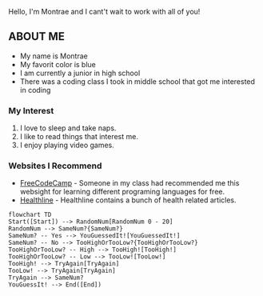 Hello, I'm Montrae and I cant't wait to work with all of you!

## **ABOUT ME**

* My name is Montrae  
* My favorit color is blue  
* I am currently a junior in high school  
* There was a coding class I took in middle school that got me interested in coding  

### **My Interest**

1. I love to sleep and take naps.  
2. I like to read things that interest me.  
3. I enjoy playing video games.
     
### **Websites I Recommend**

- [FreeCodeCamp](https://www.freecodecamp.org/) - Someone in my class had recommended me this websight for learning different programing languages for free.  
- [Healthline](https://www.healthline.com/m) - Healthline contains a bunch of health related articles.  


```mermaid
flowchart TD
Start([Start]) --> RandomNum[RandomNum 0 - 20]
RandomNum --> SameNum?{SameNum?}
SameNum? -- Yes --> YouGuessedIt![YouGuessedIt!]
SameNum? -- No --> TooHighOrTooLow?{TooHighOrTooLow?}
TooHighOrTooLow? -- High --> TooHigh![TooHigh!]
TooHighOrTooLow? -- Low --> TooLow![TooLow!]
TooHigh! --> TryAgain[TryAgain]
TooLow! --> TryAgain[TryAgain]
TryAgain --> SameNum?
YouGuessIt! --> End([End])
```
